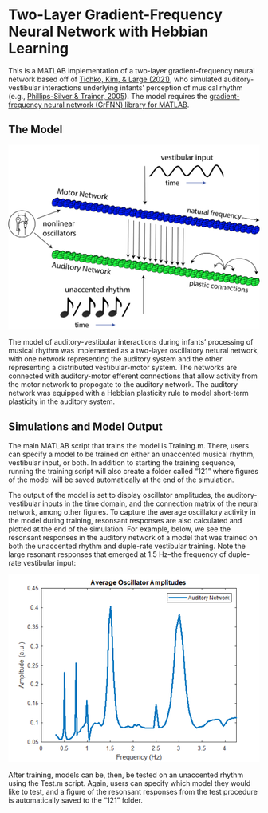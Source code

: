 
<!-- README.md is generated from README.Rmd. Please edit that file -->

# Two-Layer Gradient-Frequency Neural Network with Hebbian Learning

<!-- badges: start -->

<!-- badges: end -->

This is a MATLAB implementation of a two-layer gradient-frequency neural
network based off of [Tichko, Kim, & Large
(2021)](https://www.researchgate.net/publication/340967869_Bouncing_the_Network_A_Dynamical_Systems_Model_of_Auditory-Vestibular_Interactions_Underlying_Infants'_Perception_of_Musical_Rhythm),
who simulated auditory-vestibular interactions underlying infants’
perception of musical rhythm (e.g., [Phillips-Silver &
Trainor, 2005](https://science.sciencemag.org/content/308/5727/1430.abstract?casa_token=7m08V2fNsVMAAAAA:xoGCt6u7BKMu6pMT7I71NHdZ8tjGIdVYiFBpyuhOYJXcZrYS1Phu0-v28g3jE0g_vFz9FYqDHH2zNw)).
The model requires the [gradient-frequency neural network (GrFNN)
library for
MATLAB](https://github.com/MusicDynamicsLab/GrFNNToolbox).

## The Model

<p align="center">

<img src="ReadMeFigs/PhillipsSilver_Network.png" alt="Architecture of the two-layer neural network."
width="600px">

</p>

The model of auditory-vestibular interactions during infants’ processing
of musical rhythm was implemented as a two-layer oscillatory netural
network, with one network representing the auditory system and the other
representing a distributed vestibular-motor system. The networks are
connected with auditory-motor efferent connections that allow activity
from the motor network to propogate to the auditory network. The
auditory network was equipped with a Hebbian plasticity rule to model
short-term plasticity in the auditory system.

## Simulations and Model Output

The main MATLAB script that trains the model is Training.m. There, users
can specify a model to be trained on either an unaccented musical
rhythm, vestibular input, or both. In addition to starting the training
sequence, running the training script will also create a folder called
“121” where figures of the model will be saved automatically at the
end of the simulation.

The output of the model is set to display oscillator amplitudes, the
auditory-vestibular inputs in the time domain, and the connection matrix
of the neural network, among other figures. To capture the average
oscillatory activity in the model during training, resonsant responses
are also calculated and plotted at the end of the simulation. For
example, below, we see the resonsant responses in the auditory network
of a model that was trained on both the unaccented rhythm and duple-rate
vestibular training. Note the large resonant responses that emerged at
1.5 Hz–the frequency of duple-rate vestibular input:

<p align="center">

<img src="ReadMeFigs/ResonsantResponses.png" alt="ResonantResponses."
width="600px">

</p>

After training, models can be, then, be tested on an unaccented rhythm
using the Test.m script. Again, users can specify which model they would
like to test, and a figure of the resonsant responses from the test
procedure is automatically saved to the “121” folder.
